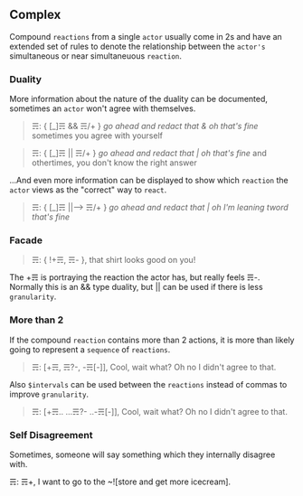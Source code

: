 ## Complex
Compound `reactions` from a single `actor` usually come in 2s and have an extended set of rules to denote the relationship between the `actor's` simultaneous or near simultaneuous `reaction`.

### Duality

More information about the nature of the duality can be documented, sometimes an `actor` won't agree with themselves.

> ☴: { [_]☴ && ☴/+ } *go ahead and redact that & oh that's fine* sometimes you agree with yourself

> ☴: { [_]☴ || ☴/+ } *go ahead and redact that | oh that's fine* and othertimes, you don't know the right answer

...And even more information can be displayed to show which `reaction` the `actor` views as the "correct" way to `react`.

> ☴: { [_]☴ ||--> ☴/+ } *go ahead and redact that | oh I'm leaning tword that's fine*

### Facade

> ☴: { !+☴, ☴- }, that shirt looks good on you!

The +☴ is portraying the reaction the actor has, but really feels ☴-.  Normally this is an && type duality, but || can be used if there is less `granularity`.

### More than 2

If the compound `reaction` contains more than 2 actions, it is more than likely going to represent a `sequence` of `reactions`.

> ☴: [+☴, ☴?-, -☴[-]], Cool, wait what? Oh no I didn't agree to that.

Also `$intervals` can be used between the `reactions` instead of commas to improve `granularity`.
> ☴: [+☴.. ...☴?- ..-☴[-]], Cool, wait what? Oh no I didn't agree to that.

### Self Disagreement
Sometimes, someone will say something which they internally disagree with.

☴: ☴+, I want to go to the ~![store and get more icecream].
